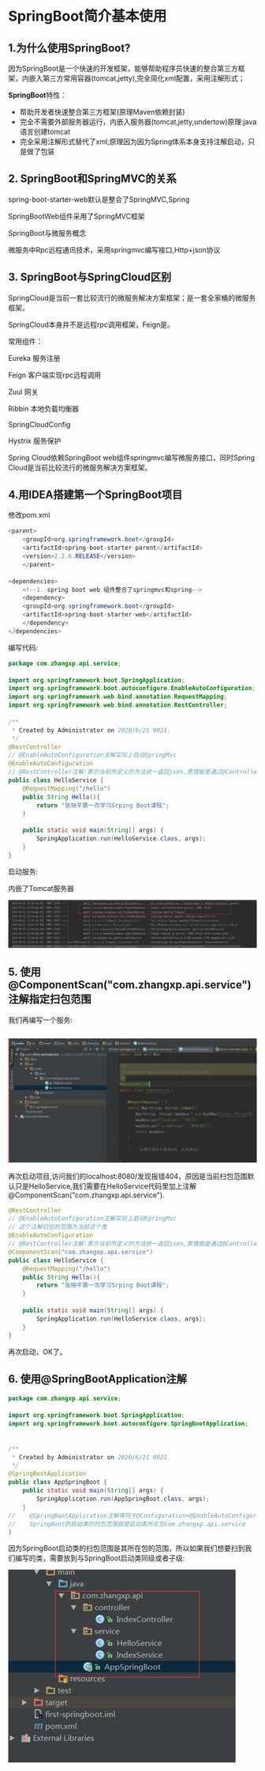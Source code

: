 # SpringBoot简介基本使用

## 1.为什么使用SpringBoot?

因为SpringBoot是一个快速的开发框架，能够帮助程序员快速的整合第三方框架，内嵌入第三方常用容器(tomcat,jetty),完全简化xml配置，采用注解形式；

**SpringBoot**特性：

- 帮助开发者快速整合第三方框架(原理Maven依赖封装)
- 完全不需要外部服务器运行，内嵌入服务器(tomcat,jetty,undertow)原理:java语言创建tomcat
- 完全采用注解形式替代了xml,原理因为因为Spring体系本身支持注解启动，只是做了包装

## 2. SpringBoot和SpringMVC的关系

spring-boot-starter-web默认是整合了SpringMVC,Spring

SpringBootWeb组件采用了SpringMVC框架

SpringBoot与微服务概念

微服务中Rpc远程通讯技术，采用springmvc编写接口,Http+json协议

## 3. SpringBoot与SpringCloud区别

SpringCloud是当前一套比较流行的微服务解决方案框架；是一套全家桶的微服务框架。

SpringCloud本身并不是远程rpc调用框架，Feign是。

常用组件：

Eureka 服务注册

Feign 客户端实现rpc远程调用

Zuul 网关

Ribbin 本地负载均衡器

SpringCloudConfig 

Hystrix 服务保护



Spring Cloud依赖SpringBoot web组件springmvc编写微服务接口，同时Spring Cloud是当前比较流行的微服务解决方案框架。



## 4.用IDEA搭建第一个SpringBoot项目

修改pom.xml

```java
<parent>
    <groupId>org.springframework.boot</groupId>
    <artifactId>spring-boot-starter-parent</artifactId>
    <version>2.2.6.RELEASE</version>
    </parent>

<dependencies>
    <!--1. spring boot web 组件整合了springmvc和spring-->
    <dependency>
    <groupId>org.springframework.boot</groupId>
    <artifactId>spring-boot-starter-web</artifactId>
    </dependency>
</dependencies>
```

编写代码:

```java
package com.zhangxp.api.service;

import org.springframework.boot.SpringApplication;
import org.springframework.boot.autoconfigure.EnableAutoConfiguration;
import org.springframework.web.bind.annotation.RequestMapping;
import org.springframework.web.bind.annotation.RestController;

/**
 * Created by Administrator on 2020/6/21 0021.
 */
@RestController
// @EnableAutoConfiguration注解实际上启动SpringMvc
@EnableAutoConfiguration
// @RestController注解:表示当前所定义的方法统一返回json,原理就是通过@Controller,@ResponseBody组合
public class HelloService {
    @RequestMapping("/hello")
    public String Hello(){
        return "张晓平第一次学习Srping Boot课程";
    }

    public static void main(String[] args) {
        SpringApplication.run(HelloService.class, args);
    }
}
```

启动服务:

内嵌了Tomcat服务器

![image-20200621130823444](SpringBoot简介.assets/image-20200621130823444.png)

## 5. 使用@ComponentScan("com.zhangxp.api.service")注解指定扫包范围

我们再编写一个服务:

```java

```

![image-20200621132307160](SpringBoot简介.assets/image-20200621132307160.png)

再次启动项目,访问我们的localhost:8080/发现报错404，原因是当前扫包范围默认只是HelloService,我们需要在HelloService代码里加上注解@ComponentScan("com.zhangxp.api.service").

```java
@RestController
// @EnableAutoConfiguration注解实际上启动SpringMvc
// 这个注解扫包的范围为当前这个类
@EnableAutoConfiguration
// @RestController注解:表示当前所定义的方法统一返回json,原理就是通过@Controller,@ResponseBody组合
@ComponentScan("com.zhangxp.api.service")
public class HelloService {
    @RequestMapping("/hello")
    public String Hello(){
        return "张晓平第一次学习Srping Boot课程";
    }

    public static void main(String[] args) {
        SpringApplication.run(HelloService.class, args);
    }
}
```

再次启动，OK了。

## 6. 使用@SpringBootApplication注解

```java
package com.zhangxp.api.service;

import org.springframework.boot.SpringApplication;
import org.springframework.boot.autoconfigure.SpringBootApplication;


/**
 * Created by Administrator on 2020/6/21 0021.
 */
@SpringBootApplication
public class AppSpringBoot {
    public static void main(String[] args) {
        SpringApplication.run(AppSpringBoot.class, args);
    }
//    @SpringBootApplication注解等同于@Configuration+@EnableAutoConfiguration+@ComponentScan
//    SpringBoot的启动类的扫包范围就是启动类所在包com.zhangxp.api.service
}

```

因为SpringBoot启动类的扫包范围是其所在包的范围，所以如果我们想要扫到我们编写的类，需要放到与SpringBoot启动类同级或者子级:

![image-20200621135708816](SpringBoot简介.assets/image-20200621135708816.png)



